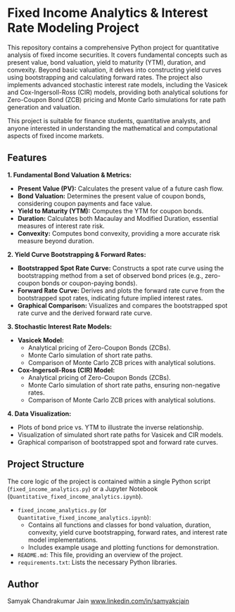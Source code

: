 # Fixed Income Analytics & Interest Rate Modeling Project

This repository contains a comprehensive Python project for quantitative analysis of fixed income securities. It covers fundamental concepts such as present value, bond valuation, yield to maturity (YTM), duration, and convexity. Beyond basic valuation, it delves into constructing yield curves using bootstrapping and calculating forward rates. The project also implements advanced stochastic interest rate models, including the Vasicek and Cox-Ingersoll-Ross (CIR) models, providing both analytical solutions for Zero-Coupon Bond (ZCB) pricing and Monte Carlo simulations for rate path generation and valuation.

This project is suitable for finance students, quantitative analysts, and anyone interested in understanding the mathematical and computational aspects of fixed income markets.

## Features

**1. Fundamental Bond Valuation & Metrics:**
   - **Present Value (PV):** Calculates the present value of a future cash flow.
   - **Bond Valuation:** Determines the present value of coupon bonds, considering coupon payments and face value.
   - **Yield to Maturity (YTM):** Computes the YTM for coupon bonds.
   - **Duration:** Calculates both Macaulay and Modified Duration, essential measures of interest rate risk.
   - **Convexity:** Computes bond convexity, providing a more accurate risk measure beyond duration.

**2. Yield Curve Bootstrapping & Forward Rates:**
   - **Bootstrapped Spot Rate Curve:** Constructs a spot rate curve using the bootstrapping method from a set of observed bond prices (e.g., zero-coupon bonds or coupon-paying bonds).
   - **Forward Rate Curve:** Derives and plots the forward rate curve from the bootstrapped spot rates, indicating future implied interest rates.
   - **Graphical Comparison:** Visualizes and compares the bootstrapped spot rate curve and the derived forward rate curve.

**3. Stochastic Interest Rate Models:**
   - **Vasicek Model:**
     - Analytical pricing of Zero-Coupon Bonds (ZCBs).
     - Monte Carlo simulation of short rate paths.
     - Comparison of Monte Carlo ZCB prices with analytical solutions.
   - **Cox-Ingersoll-Ross (CIR) Model:**
     - Analytical pricing of Zero-Coupon Bonds (ZCBs).
     - Monte Carlo simulation of short rate paths, ensuring non-negative rates.
     - Comparison of Monte Carlo ZCB prices with analytical solutions.

**4. Data Visualization:**
   - Plots of bond price vs. YTM to illustrate the inverse relationship.
   - Visualization of simulated short rate paths for Vasicek and CIR models.
   - Graphical comparison of bootstrapped spot and forward rate curves.

## Project Structure

The core logic of the project is contained within a single Python script (`fixed_income_analytics.py`) or a Jupyter Notebook (`Quantitative_fixed_income_analytics.ipynb`).

-   `fixed_income_analytics.py` (or `Quantitative_fixed_income_analytics.ipynb`):
    -   Contains all functions and classes for bond valuation, duration, convexity, yield curve bootstrapping, forward rates, and interest rate model implementations.
    -   Includes example usage and plotting functions for demonstration.
-   `README.md`: This file, providing an overview of the project.
-   `requirements.txt`: Lists the necessary Python libraries.


## Author

Samyak Chandrakumar Jain
www.linkedin.com/in/samyakcjain
